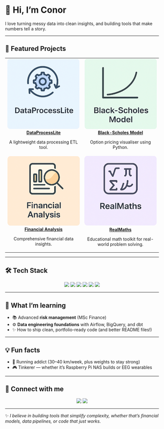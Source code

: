 # 👋 Hi, I’m Conor  

I love turning messy data into clean insights, and building tools that make numbers tell a story.  

---

## 🚀 Featured Projects  

<table>
  <tr>
    <td align="center" width="50%">
      <a href="https://github.com/conorzen/dataprocesslite">
        <img src="Screenshot 2025-08-19 at 19.21.24.png" width="400" alt="DataProcessLite Project Thumbnail"/>
        <br />
        <b>DataProcessLite</b>
      </a>
      <p>A lightweight data processing ETL tool.</p>
    </td>
    <td align="center" width="50%">
      <a href="https://github.com/conorzen/blackscholesmodel">
        <img src="Screenshot 2025-08-19 at 19.35.42.png" width="400" alt="Black-Scholes Model Thumbnail"/>
        <br />
        <b>Black-Scholes Model</b>
      </a>
      <p>Option pricing visualiser using Python.</p>
    </td>
  </tr>
  <tr>
    <td align="center" width="50%">
      <a href="https://github.com/conorzen/financial-analysis">
        <img src="Screenshot 2025-08-19 at 19.35.56.png" width="400" alt="Financial Analysis Thumbnail"/>
        <br />
        <b>Financial Analysis</b>
      </a>
      <p>Comprehensive financial data insights.</p>
    </td>
    <td align="center" width="50%">
      <a href="https://github.com/conorzen/realmaths">
        <img src="Screenshot 2025-08-19 at 19.36.19.png" width="400" alt="RealMaths Thumbnail"/>
        <br />
        <b>RealMaths</b>
      </a>
      <p>Educational math toolkit for real-world problem solving.</p>
    </td>
  </tr>
</table>

---

## 🛠 Tech Stack  
<p align="center">
  <img src="https://img.shields.io/badge/SQL-%2300758F.svg?style=for-the-badge&logo=postgresql&logoColor=white" />
  <img src="https://img.shields.io/badge/Python-3776AB?style=for-the-badge&logo=python&logoColor=white" />
  <img src="https://img.shields.io/badge/dbt-FF694B?style=for-the-badge&logo=dbt&logoColor=white" />
  <img src="https://img.shields.io/badge/Airflow-017CEE?style=for-the-badge&logo=apacheairflow&logoColor=white" />
  <img src="https://img.shields.io/badge/BigQuery-669DF6?style=for-the-badge&logo=googlebigquery&logoColor=white" />
  <img src="https://img.shields.io/badge/GitHub-181717?style=for-the-badge&logo=github&logoColor=white" />
</p>  

---

## 🌱 What I’m learning  
- 📚 Advanced **risk management** (MSc Finance)  
- ⚙️ **Data engineering foundations** with Airflow, BigQuery, and dbt  
- ✨ How to ship clean, portfolio-ready code (and better README files!)  

---

## 💡 Fun facts  
- 🏃 Running addict (30–40 km/week, plus weights to stay strong)  
- 🎮 Tinkerer — whether it’s Raspberry Pi NAS builds or EEG wearables 

---

## 🔗 Connect with me  
<p align="center">
  <a href="https://www.linkedin.com/in/your-link-here"><img src="https://img.shields.io/badge/LinkedIn-0077B5.svg?style=for-the-badge&logo=linkedin&logoColor=white" /></a>
  <a href="mailto:conoreid@me.com"><img src="https://img.shields.io/badge/Email-D14836.svg?style=for-the-badge&logo=gmail&logoColor=white" /></a>
</p>  

---

✨ *I believe in building tools that simplify complexity, whether that’s financial models, data pipelines, or code that just works.*  

<!---
conorzen/conorzen is a ✨ special ✨ repository because its `README.md` (this file) appears on your GitHub profile.
You can click the Preview link to take a look at your changes.
--->
